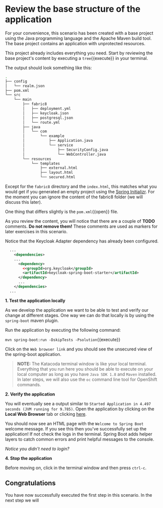 # Review the base structure of the application

For your convenience, this scenario has been created with a base project using the Java programming language and the Apache Maven build tool. The base project contains an application 
with unprotected resources.

This project already includes everything you need. Start by reviewing the base project's content by executing a ``tree``{{execute}} in your terminal.

The output should look something like this:

```sh
.
├── config
│   └── realm.json
├── pom.xml
└── src
    └── main
        ├── fabric8
        │   ├── deployment.yml
        │   ├── keycloak.json
        │   ├── postgresql.json
        │   └── route.yml
        ├── java
        │   └── com
        │       └── example
        │           ├── Application.java
        │           └── service
        │               ├── SecurityConfig.java
        │               └── WebController.java
        └── resources
            └── templates
                ├── external.html
                ├── layout.html
                └── secured.html
```


Except for the `fabric8` directory and the `index.html`, this matches what you would get if you generated an empty project using the [Spring Initializr](https://start.spring.io). For the moment you can ignore the content of the fabric8 folder (we will discuss this later).

One thing that differs slightly is the ``pom.xml``{{open}} file.

As you review the content, you will notice that there are a couple of **TODO** comments. **Do not remove them!** These comments are used as markers for later exercises in this scenario. 

Notice that the Keycloak Adapter dependency has already been configured.

```xml
  ...
    <dependencies>
    ...
      <dependency>
        <<groupId>org.keycloak</groupId>
        <artifactId>keycloak-spring-boot-starter</artifactId> 
      </dependency>
      ...
    </dependencies>
  ...
```

**1. Test the application locally**

As we develop the application we want to be able to test and verify our change at different stages. One way we can do that locally is by using the `spring-boot` maven plugin.

Run the application by executing the following command:

``mvn spring-boot:run -DskipTests -Psolution``{{execute}}

Click on the `Web browser link` and you should see the unsecured view of the spring-boot application.

>**NOTE:** The Katacoda terminal window is like your local terminal. Everything that you run here you should be able to execute on your local computer as long as you have `Java SDK 1.8` and `Maven` installed. In later steps, we will also use the `oc` command line tool for OpenShift commands.

**2. Verify the application**

You will eventually see a output similar to `Started Application in 4.497 seconds (JVM running for 9.785)`. Open the application by clicking on the **Local Web Browser** tab or clicking [here](https://[[HOST_SUBDOMAIN]]-8080-[[KATACODA_HOST]].environments.katacoda.com/).

You should now see an HTML page with the `Welcome to Spring Boot` welcome message. If you see this then you've successfully set up the application! If not check the logs in the terminal. Spring Boot adds helper layers to catch common errors and print helpful messages to the console.

*Notice you didn't need to login?*


**4. Stop the application**

Before moving on, click in the terminal window and then press `ctrl-c`.


## Congratulations

You have now successfully executed the first step in this scenario. In the next step we will 

